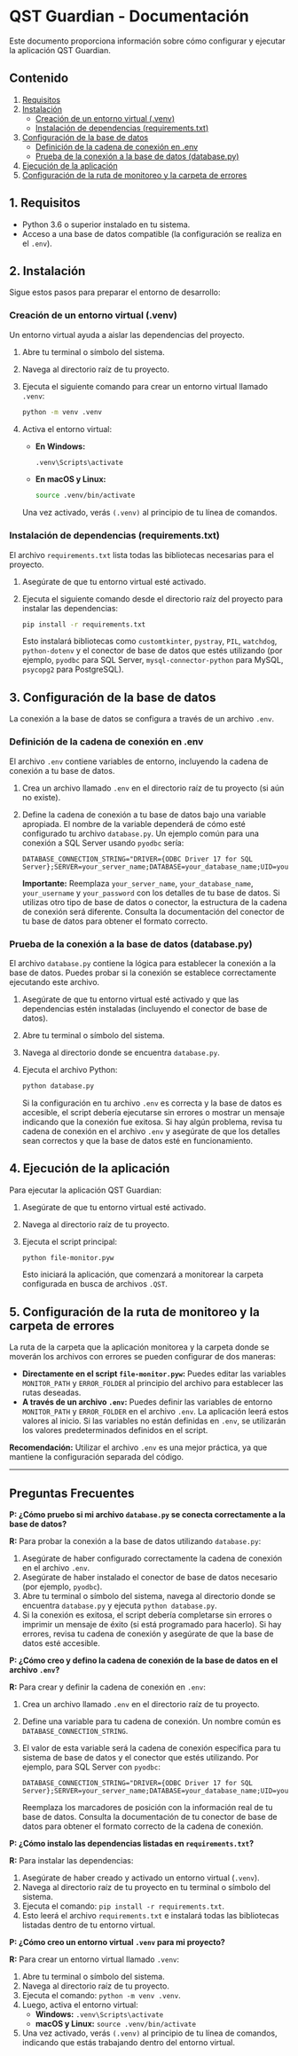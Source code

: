 # QST Guardian - Documentación

Este documento proporciona información sobre cómo configurar y ejecutar la aplicación QST Guardian.

## Contenido

1.  [Requisitos](#requisitos)
2.  [Instalación](#instalación)
    * [Creación de un entorno virtual (.venv)](#creación-de-un-entorno-virtual-venv)
    * [Instalación de dependencias (requirements.txt)](#instalación-de-dependencias-requirementstxt)
3.  [Configuración de la base de datos](#configuración-de-la-base-de-datos)
    * [Definición de la cadena de conexión en .env](#definición-de-la-cadena-de-conexión-en-env)
    * [Prueba de la conexión a la base de datos (database.py)](#prueba-de-la-conexión-a-la-base-de-datos-databasepy)
4.  [Ejecución de la aplicación](#ejecución-de-la-aplicación)
5.  [Configuración de la ruta de monitoreo y la carpeta de errores](#configuración-de-la-ruta-de-monitoreo-y-la-carpeta-de-errores)

## 1. Requisitos

* Python 3.6 o superior instalado en tu sistema.
* Acceso a una base de datos compatible (la configuración se realiza en el `.env`).

## 2. Instalación

Sigue estos pasos para preparar el entorno de desarrollo:

### Creación de un entorno virtual (.venv)

Un entorno virtual ayuda a aislar las dependencias del proyecto.

1.  Abre tu terminal o símbolo del sistema.
2.  Navega al directorio raíz de tu proyecto.
3.  Ejecuta el siguiente comando para crear un entorno virtual llamado `.venv`:

    ```bash
    python -m venv .venv
    ```

4.  Activa el entorno virtual:
    * **En Windows:**

        ```bash
        .venv\Scripts\activate
        ```
    * **En macOS y Linux:**

        ```bash
        source .venv/bin/activate
        ```

    Una vez activado, verás `(.venv)` al principio de tu línea de comandos.

### Instalación de dependencias (requirements.txt)

El archivo `requirements.txt` lista todas las bibliotecas necesarias para el proyecto.

1.  Asegúrate de que tu entorno virtual esté activado.
2.  Ejecuta el siguiente comando desde el directorio raíz del proyecto para instalar las dependencias:

    ```bash
    pip install -r requirements.txt
    ```

    Esto instalará bibliotecas como `customtkinter`, `pystray`, `PIL`, `watchdog`, `python-dotenv` y el conector de base de datos que estés utilizando (por ejemplo, `pyodbc` para SQL Server, `mysql-connector-python` para MySQL, `psycopg2` para PostgreSQL).

## 3. Configuración de la base de datos

La conexión a la base de datos se configura a través de un archivo `.env`.

### Definición de la cadena de conexión en .env

El archivo `.env` contiene variables de entorno, incluyendo la cadena de conexión a tu base de datos.

1.  Crea un archivo llamado `.env` en el directorio raíz de tu proyecto (si aún no existe).
2.  Define la cadena de conexión a tu base de datos bajo una variable apropiada. El nombre de la variable dependerá de cómo esté configurado tu archivo `database.py`. Un ejemplo común para una conexión a SQL Server usando `pyodbc` sería:

    ```env
    DATABASE_CONNECTION_STRING="DRIVER={ODBC Driver 17 for SQL Server};SERVER=your_server_name;DATABASE=your_database_name;UID=your_username;PWD=your_password"
    ```

    **Importante:** Reemplaza `your_server_name`, `your_database_name`, `your_username` y `your_password` con los detalles de tu base de datos. Si utilizas otro tipo de base de datos o conector, la estructura de la cadena de conexión será diferente. Consulta la documentación del conector de tu base de datos para obtener el formato correcto.

### Prueba de la conexión a la base de datos (database.py)

El archivo `database.py` contiene la lógica para establecer la conexión a la base de datos. Puedes probar si la conexión se establece correctamente ejecutando este archivo.

1.  Asegúrate de que tu entorno virtual esté activado y que las dependencias estén instaladas (incluyendo el conector de base de datos).
2.  Abre tu terminal o símbolo del sistema.
3.  Navega al directorio donde se encuentra `database.py`.
4.  Ejecuta el archivo Python:

    ```bash
    python database.py
    ```

    Si la configuración en tu archivo `.env` es correcta y la base de datos es accesible, el script debería ejecutarse sin errores o mostrar un mensaje indicando que la conexión fue exitosa. Si hay algún problema, revisa tu cadena de conexión en el archivo `.env` y asegúrate de que los detalles sean correctos y que la base de datos esté en funcionamiento.

## 4. Ejecución de la aplicación

Para ejecutar la aplicación QST Guardian:

1.  Asegúrate de que tu entorno virtual esté activado.
2.  Navega al directorio raíz de tu proyecto.
3.  Ejecuta el script principal:

    ```bash
    python file-monitor.pyw
    ```

    Esto iniciará la aplicación, que comenzará a monitorear la carpeta configurada en busca de archivos `.QST`.

## 5. Configuración de la ruta de monitoreo y la carpeta de errores

La ruta de la carpeta que la aplicación monitorea y la carpeta donde se moverán los archivos con errores se pueden configurar de dos maneras:

* **Directamente en el script `file-monitor.pyw`:** Puedes editar las variables `MONITOR_PATH` y `ERROR_FOLDER` al principio del archivo para establecer las rutas deseadas.
* **A través de un archivo `.env`:** Puedes definir las variables de entorno `MONITOR_PATH` y `ERROR_FOLDER` en el archivo `.env`. La aplicación leerá estos valores al inicio. Si las variables no están definidas en `.env`, se utilizarán los valores predeterminados definidos en el script.

**Recomendación:** Utilizar el archivo `.env` es una mejor práctica, ya que mantiene la configuración separada del código.

---

## Preguntas Frecuentes

**P: ¿Cómo pruebo si mi archivo `database.py` se conecta correctamente a la base de datos?**

**R:** Para probar la conexión a la base de datos utilizando `database.py`:

1.  Asegúrate de haber configurado correctamente la cadena de conexión en el archivo `.env`.
2.  Asegúrate de haber instalado el conector de base de datos necesario (por ejemplo, `pyodbc`).
3.  Abre tu terminal o símbolo del sistema, navega al directorio donde se encuentra `database.py` y ejecuta `python database.py`.
4.  Si la conexión es exitosa, el script debería completarse sin errores o imprimir un mensaje de éxito (si está programado para hacerlo). Si hay errores, revisa tu cadena de conexión y asegúrate de que la base de datos esté accesible.

**P: ¿Cómo creo y defino la cadena de conexión de la base de datos en el archivo `.env`?**

**R:** Para crear y definir la cadena de conexión en `.env`:

1.  Crea un archivo llamado `.env` en el directorio raíz de tu proyecto.
2.  Define una variable para tu cadena de conexión. Un nombre común es `DATABASE_CONNECTION_STRING`.
3.  El valor de esta variable será la cadena de conexión específica para tu sistema de base de datos y el conector que estés utilizando. Por ejemplo, para SQL Server con `pyodbc`:

    ```env
    DATABASE_CONNECTION_STRING="DRIVER={ODBC Driver 17 for SQL Server};SERVER=your_server_name;DATABASE=your_database_name;UID=your_username;PWD=your_password"
    ```

    Reemplaza los marcadores de posición con la información real de tu base de datos. Consulta la documentación de tu conector de base de datos para obtener el formato correcto de la cadena de conexión.

**P: ¿Cómo instalo las dependencias listadas en `requirements.txt`?**

**R:** Para instalar las dependencias:

1.  Asegúrate de haber creado y activado un entorno virtual (`.venv`).
2.  Navega al directorio raíz de tu proyecto en tu terminal o símbolo del sistema.
3.  Ejecuta el comando: `pip install -r requirements.txt`.
4.  Esto leerá el archivo `requirements.txt` e instalará todas las bibliotecas listadas dentro de tu entorno virtual.

**P: ¿Cómo creo un entorno virtual `.venv` para mi proyecto?**

**R:** Para crear un entorno virtual llamado `.venv`:

1.  Abre tu terminal o símbolo del sistema.
2.  Navega al directorio raíz de tu proyecto.
3.  Ejecuta el comando: `python -m venv .venv`.
4.  Luego, activa el entorno virtual:
    * **Windows:** `.venv\Scripts\activate`
    * **macOS y Linux:** `source .venv/bin/activate`
5.  Una vez activado, verás `(.venv)` al principio de tu línea de comandos, indicando que estás trabajando dentro del entorno virtual.